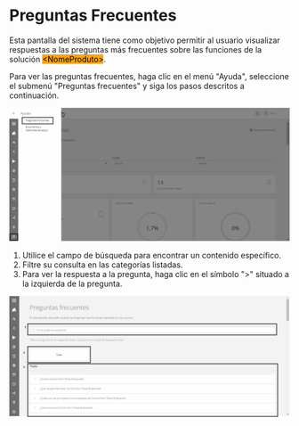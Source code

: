 # Preguntas Frecuentes

Esta pantalla del sistema tiene como objetivo permitir al usuario visualizar respuestas a las preguntas más frecuentes sobre las funciones de la solución <mark style="background-color:orange;">\<NomeProduto></mark>.

Para ver las preguntas frecuentes, haga clic en el menú "Ayuda", seleccione el submenú "Preguntas frecuentes" y siga los pasos descritos a continuación.

![](<../.gitbook/assets/0 (9).png>)

1. Utilice el campo de búsqueda para encontrar un contenido específico.
2. Filtre su consulta en las categorías listadas.
3. Para ver la respuesta a la pregunta, haga clic en el símbolo ">" situado a la izquierda de la pregunta.

![](<../.gitbook/assets/1 (9).png>)
